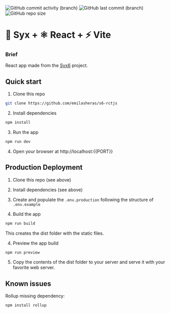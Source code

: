 ![GitHub commit activity (branch)](https://img.shields.io/github/commit-activity/t/emilasheras/s6-rctjs/main?style=flat-square&color=ff9900) 
![GitHub last commit (branch)](https://img.shields.io/github/last-commit/emilasheras/s6-rctjs/main?style=flat-square&color=ff9900) 
![GitHub repo size](https://img.shields.io/github/repo-size/emilasheras/s6-rctjs?style=flat-square&color=ff9900) 

# 🎃 Syx + ⚛ React + ⚡ Vite

### Brief
React app made from the [Syx6](https://github.com/emilasheras/s6) project.

## Quick start
1. Clone this repo
```bash
git clone https://github.com/emilasheras/s6-rctjs
```
2. Install dependencies
```bash
npm install
```
3. Run the app
```bash
npm run dev
```
4. Open your browser at http://localhost:{{PORT}}

## Production Deployment

1. Clone this repo (see above)

2. Install dependencies (see above)

3. Create and populate the `.env.production` following the structure of `.env.example`

4. Build the app
```bash
npm run build
```
This creates the dist folder with the static files.

4. Preview the app build
```bash
npm run preview
```

5. Copy the contents of the dist folder to your server and serve it with your favorite web server.

## Known issues

Rollup missing dependency:
```bash
npm install rollup
```